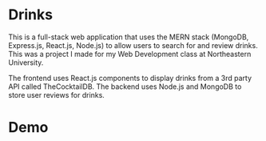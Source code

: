 # Drinks

This is a full-stack web application that uses the MERN stack (MongoDB, Express.js, React.js, Node.js) to allow users to search for and review drinks. This was a project I made for my Web Development class at Northeastern University.

The frontend uses React.js components to display drinks from a 3rd party API called TheCocktailDB. The backend uses Node.js and MongoDB to store user reviews for drinks.

# Demo

